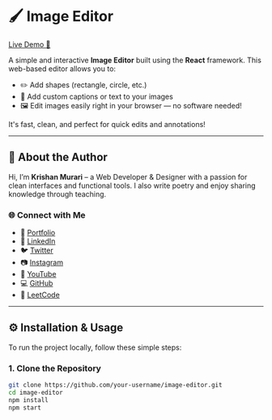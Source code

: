 # 🖌️ Image Editor

[Live Demo 🔗](https://imageeditor-gamma.vercel.app/)

A simple and interactive **Image Editor** built using the **React** framework. This web-based editor allows you to:

- ✏️ Add shapes (rectangle, circle, etc.)
- 💬 Add custom captions or text to your images
- 🖼️ Edit images easily right in your browser — no software needed!

It's fast, clean, and perfect for quick edits and annotations!

---

## 👤 About the Author

Hi, I’m **Krishan Murari** – a Web Developer & Designer with a passion for clean interfaces and functional tools. I also write poetry and enjoy sharing knowledge through teaching.

### 🌐 Connect with Me

- 🔗 [Portfolio](https://krishan-murari-portfolio.vercel.app/)
- 💼 [LinkedIn](https://www.linkedin.com/in/krishan-murari/)
- 🐦 [Twitter](https://twitter.com/KrishanMuraari)
- 📷 [Instagram](https://www.instagram.com/krishanmurariji/)
- 🎥 [YouTube](https://www.youtube.com/@Decode-And-discover)
- 💻 [GitHub](https://github.com/krishanmurariji)
- 🧠 [LeetCode](https://leetcode.com/Krishanmurariji/)

---

## ⚙️ Installation & Usage

To run the project locally, follow these simple steps:

### 1. Clone the Repository

```bash
git clone https://github.com/your-username/image-editor.git
cd image-editor
npm install
npm start
